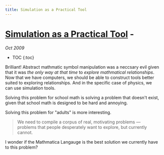 ```yaml
---
title: Simulation as a Practical Tool
---
```


# [Simulation as a Practical Tool](http://worrydream.com/#!/SimulationAsAPracticalTool) - 

_Oct 2009_

* TOC
{:toc}

Brilliant! Abstract mathmatic symbol manipulation was a neccsary evil given that it was *the only way at that time* to *explore mathmatical relationships*. Now that we have computers, we should be able to construct tools better suited to exploring relationships. And in the specific case of physics, we can use simulation tools.

Solving this problem for school math is solving a problem that doesn't exist, given that school math is designed to be hard and annoying.

Solving this problem for "adults" is more interesting. 

> We need to compile a corpus of real, motivating problems — problems that people desperately want to explore, but currently cannot.

I wonder if the Mathmatica Langauge is the best solution we currently have to this problem?

<script>

(function(i,s,o,g,r,a,m){i['GoogleAnalyticsObject']=r;i[r]=i[r]||function(){
(i[r].q=i[r].q||[]).push(arguments)},i[r].l=1*new Date();a=s.createElement(o),
m=s.getElementsByTagName(o)[0];a.async=1;a.src=g;m.parentNode.insertBefore(a,m)
})(window,document,'script','https://www.google-analytics.com/analytics.js','ga');

ga('create', 'UA-103157758-1', 'auto');
ga('send', 'pageview');

</script>
<script repoPath="stevekrouse/futureofcoding.org" type="text/javascript" src="/unbreakable-links/index.js"></script>
